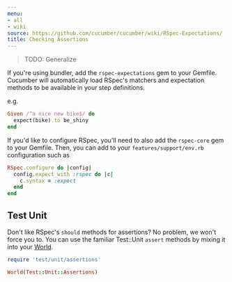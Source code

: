 ```yaml
---
menu:
- all
- wiki
source: https://github.com/cucumber/cucumber/wiki/RSpec-Expectations/
title: Checking Assertions
---
```


> TODO: Generalize

If you're using bundler, add the `rspec-expectations` gem to your Gemfile.
Cucumber will automatically load RSpec's matchers and expectation methods to be
available in your step definitions.

e.g.

```ruby
Given /^a nice new bike$/ do
  expect(bike).to be_shiny
end
```

If you'd like to configure RSpec, you'll need to also add the `rspec-core` gem
to your Gemfile. Then, you can add to your `features/support/env.rb`
configuration such as

```ruby
RSpec.configure do |config|
  config.expect_with :rspec do |c|
    c.syntax = :expect
  end
end
```

## Test Unit

Don't like RSpec's `should` methods for assertions? No problem, we won't force
you to. You can use the familiar Test::Unit `assert` methods by mixing it into
your [World](/wiki/a-whole-new-world).

```ruby
require 'test/unit/assertions'

World(Test::Unit::Assertions)
```

<!-- TODO: You can see a full example under the [examples](https://github.com/cucumber/cucumber/tree/master/examples%2Ftest_unit) -->
